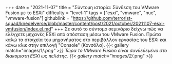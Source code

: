 +++
date = "2021-11-07"
title = "Σύντομη ιστορία: Σύνδεση του VMware Fusion με το ESXi"
difficulty = "level-1"
tags = ["esxi", "vmware", "nuc", "vmware-fusion"]
githublink = "https://github.com/terrorist-squad/knedelverse/blob/master/content/post/2021/october/20211107-esxi-vmfusion/index.el.md"
+++
Σε αυτό το σύντομο σεμινάριο δείχνω πώς να ελέγχετε μηχανές ESXi από απόσταση μέσω του VMware Fusion. Πρώτα καλώ τα στοιχεία του μηχανήματος στο περιβάλλον εργασίας του ESXi και κάνω κλικ στην επιλογή "Console" (Κονσόλα).
{{< gallery match="images/1/*.png" >}}
Τώρα το VMware Fusion είναι συνδεδεμένο στο διακομιστή ESXi ως πελάτης.
{{< gallery match="images/2/*.png" >}}
